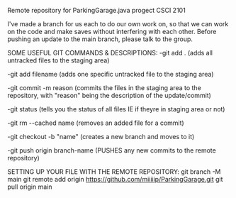 Remote repository for ParkingGarage.java progect CSCI 2101

  I've made a branch for us each to do our own work on,
  so that we can work on the code and make saves without
  interfering with each other. Before pushing an update
  to the main branch, please talk to the group.


SOME USEFUL GIT COMMANDS & DESCRIPTIONS:
-git add . (adds all untracked files to the staging area)

-git add filename (adds one specific untracked file to the staging area)

-git commit -m reason (commits the files in the staging area to the repository,
with "reason" being the description of the update/commit)

-git status (tells you the status of all files IE if theyre in staging area or not)

-git rm --cached name (removes an added file for a commit)

-git checkout -b "name" (creates a new branch and moves to it)

-git push origin branch-name (PUSHES any new commits to the remote repository)

SETTING UP YOUR FILE WITH THE REMOTE REPOSITORY:
git branch -M main
git remote add origin https://github.com/miiiiip/ParkingGarage.git
git pull origin main